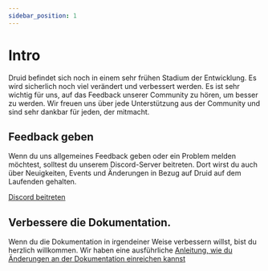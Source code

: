 ```yaml
---
sidebar_position: 1
---
```


# Intro

Druid befindet sich noch in einem sehr frühen Stadium der Entwicklung. Es wird sicherlich noch viel verändert und verbessert werden.
Es ist sehr wichtig für uns, auf das Feedback unserer Community zu hören, um besser zu werden.
Wir freuen uns über jede Unterstützung aus der Community und sind sehr dankbar für jeden, der mitmacht.

## Feedback geben

Wenn du uns allgemeines Feedback geben oder ein Problem melden möchtest, solltest du unserem Discord-Server beitreten.
Dort wirst du auch über Neuigkeiten, Events und Änderungen in Bezug auf Druid auf dem Laufenden gehalten.

[Discord beitreten](https://discord.com/invite/UUXpmx24ua)

## Verbessere die Dokumentation.

Wenn du die Dokumentation in irgendeiner Weise verbessern willst, bist du herzlich willkommen.
Wir haben eine ausführliche [Anleitung, wie du Änderungen an der Dokumentation einreichen kannst](contribute-docs)
